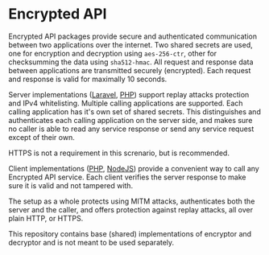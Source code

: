 # Encrypted API
Encrypted API packages provide secure and authenticated communication between two applications over the internet. Two shared secrets are used,
one for encryption and decryption using `aes-256-ctr`, other for checksumming the data using `sha512-hmac`. All request and response data
between applications are transmitted securely (encrypted). Each request and response is valid for maximally 10 seconds.

Server implementations ([Laravel](https://github.com/kbs1/encrypted-api-server-laravel), [PHP](https://github.com/kbs1/encrypted-api-server-php))
support replay attacks protection and IPv4 whitelisting. Multiple calling applications are supported.
Each calling application has it's own set of shared secrets. This distinguishes and authenticates each calling application on the server side, and makes
sure no caller is able to read any service response or send any service request except of their own.

HTTPS is not a requirement in this screnario, but is recommended.

Client implementations ([PHP](https://github.com/kbs1/encrypted-api-client-php), [NodeJS](https://github.com/kbs1/encrypted-api-client-php)) provide
a convenient way to call any Encrypted API service. Each client verifies the server response to make sure it is valid and not tampered with.

The setup as a whole protects using MITM attacks, authenticates both the server and the caller, and offers protection against replay attacks, all over
plain HTTP, or HTTPS.

This repository contains base (shared) implementations of encryptor and decryptor and is not meant to be used separately.
